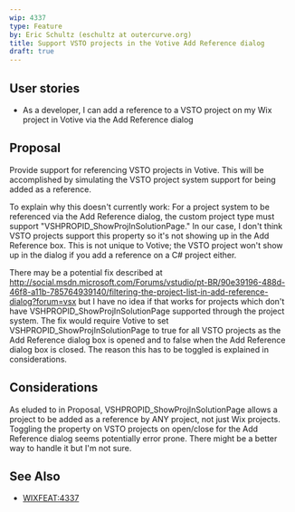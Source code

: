 ```yaml
---
wip: 4337
type: Feature
by: Eric Schultz (eschultz at outercurve.org)
title: Support VSTO projects in the Votive Add Reference dialog
draft: true
---
```


## User stories

* As a developer, I can add a reference to a VSTO project on my Wix project in Votive via the Add Reference dialog

## Proposal
Provide support for referencing VSTO projects in Votive. This will be accomplished by simulating the VSTO project system support for being added as a reference.

To explain why this doesn't currently work: For a project system to be referenced via the Add Reference dialog, the custom project type must support "VSHPROPID_ShowProjInSolutionPage."
In our case, I don't think VSTO projects support this property so it's not showing up in the Add Reference box. This is not unique to Votive; the VSTO project won't show up in the dialog if you add a reference on a C# project either.

There may be a potential fix described at http://social.msdn.microsoft.com/Forums/vstudio/pt-BR/90e39196-488d-46f8-a11b-785764939140/filtering-the-project-list-in-add-reference-dialog?forum=vsx but I have no idea if that works for projects
which don't have VSHPROPID_ShowProjInSolutionPage supported through the project system. The fix would require Votive to set VSHPROPID_ShowProjInSolutionPage to true for all VSTO projects as the Add Reference
dialog box is opened and to false when the Add Reference dialog box is closed. The reason this has to be toggled is explained in considerations.

## Considerations
As eluded to in Proposal, VSHPROPID_ShowProjInSolutionPage allows a project to be added as a reference by ANY project, not just Wix projects. Toggling the property on VSTO projects on open/close for the
Add Reference dialog seems potentially error prone. There might be a better way to handle it but I'm not sure.

## See Also

* [WIXFEAT:4337](http://wixtoolset.org/issues/4337/)